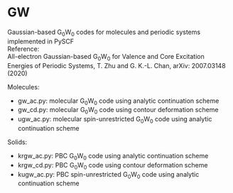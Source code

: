# GW
Gaussian-based G<sub>0</sub>W<sub>0</sub> codes for molecules and periodic systems implemented in PySCF \
Reference:\
All-electron Gaussian-based G<sub>0</sub>W<sub>0</sub> for Valence and Core Excitation Energies of Periodic Systems, T. Zhu and G. K.-L. Chan, arXiv: 2007.03148 (2020)

Molecules:
- gw_ac.py: molecular G<sub>0</sub>W<sub>0</sub> code using analytic continuation scheme
- gw_cd.py: molecular G<sub>0</sub>W<sub>0</sub> code using contour deformation scheme
- ugw_ac.py: molecular spin-unrestricted G<sub>0</sub>W<sub>0</sub> code using analytic continuation scheme

Solids:
- krgw_ac.py: PBC G<sub>0</sub>W<sub>0</sub> code using analytic continuation scheme
- krgw_cd.py: PBC G<sub>0</sub>W<sub>0</sub> code using contour deformation scheme
- kugw_ac.py: PBC spin-unrestricted G<sub>0</sub>W<sub>0</sub> code using analytic continuation scheme
